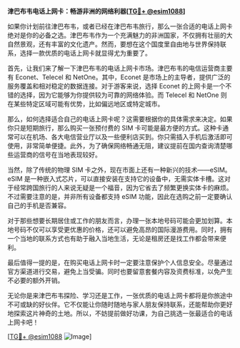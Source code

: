 **津巴布韦电话上网卡：畅游非洲的网络利器[[TG💪+ @esim1088](https://t.me/s/esim1088)]**

如果你计划前往津巴布韦，或者已经在津巴布韦旅行，那么一张合适的电话上网卡绝对是你的必备之选。津巴布韦作为一个充满魅力的非洲国家，不仅拥有壮丽的大自然景观，还有丰富的文化遗产。然而，要想在这个国度里自由地与世界保持联系，选择一款优质的电话上网卡就显得尤为重要了。

首先，让我们来了解一下津巴布韦的电话上网卡市场。津巴布韦的电信运营商主要有 Econet、Telecel 和 NetOne。其中，Econet 是市场上的主导者，提供广泛的服务覆盖和相对稳定的数据连接。对于游客来说，选择 Econet 的上网卡是一个不错的选择，因为它能够为你提供较为可靠的网络体验。而 Telecel 和 NetOne 则在某些特定区域可能有优势，比如偏远地区或特定城市。

那么，如何选择适合自己的电话上网卡呢？这需要根据你的具体需求来决定。如果你只是短期旅行，那么购买一张预付费的 SIM 卡可能是最方便的方式。这种卡通常可以在机场、各大电信营业厅以及一些便利店买到。你只需插入手机后激活即可使用，非常简单便捷。此外，为了确保网络畅通无阻，建议提前在国内查询清楚哪些运营商的信号在当地表现较好。

当然，除了传统的物理 SIM 卡之外，现在市面上还有一种新兴的技术——eSIM。eSIM 是一种嵌入式芯片，可以直接安装在支持它的设备中，无需实体卡槽。这对于经常跨国旅行的人来说无疑是一个福音，因为它省去了频繁更换实体卡的麻烦。不过需要注意的是，并非所有设备都支持 eSIM 功能，因此在选购之前一定要确认自己的手机是否兼容。

对于那些想要长期居住或工作的朋友而言，办理一张本地号码可能会更加划算。本地号码不仅可以享受更优惠的价格，还可以避免高昂的国际漫游费用。同时，拥有一个当地的联系方式也有助于融入当地生活，无论是租房还是找工作都会带来便利。

最后值得一提的是，在购买电话上网卡时一定要注意保护个人信息安全。尽量通过官方渠道进行交易，避免上当受骗。同时也要留意套餐内容及资费标准，以免产生不必要的额外开销。

无论你是来津巴布韦探险、学习还是工作，一张优质的电话上网卡都将是你旅途中不可或缺的好伙伴。它不仅能让你随时随地与家人朋友保持联系，还能帮助你更好地探索这片神奇的土地。所以，不妨提前做好功课，为自己挑选一张最适合的电话上网卡吧！

[[TG💪+ @esim1088](https://t.me/s/esim1088) ![Image](https://i.postimg.cc/4NQfJmqS/Snipaste-2025-05-13-00-14-12.png)]